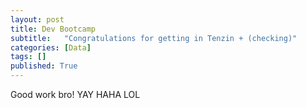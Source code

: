 ```yaml
---
layout: post
title: Dev Bootcamp
subtitle:   "Congratulations for getting in Tenzin + (checking)"
categories: [Data]
tags: []
published: True
---
```


 Good work bro!
 YAY HAHA LOL
